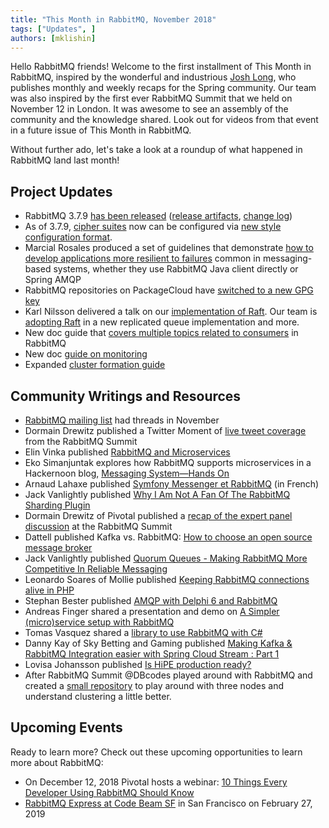 ```yaml
---
title: "This Month in RabbitMQ, November 2018"
tags: ["Updates", ]
authors: [mklishin]
---
```


Hello RabbitMQ friends! Welcome to the first installment of This Month in RabbitMQ, inspired by the wonderful and industrious [Josh Long](https://twitter.com/starbuxman), who publishes monthly and weekly recaps for the Spring community.
Our team was also inspired by the first ever RabbitMQ Summit that we held on November 12 in London.
It was awesome to see an assembly of the community and the knowledge shared. Look out for videos from that event in a future issue of This Month in RabbitMQ.

Without further ado, let's take a look at a roundup of what happened in RabbitMQ land last month!

<!-- truncate -->

## Project Updates

* RabbitMQ 3.7.9 [has been released](https://groups.google.com/forum/#!topic/rabbitmq-users/87A0wqH-z5s) ([release artifacts](https://github.com/rabbitmq/rabbitmq-server/releases/tag/v3.7.9), [change log](/docs/changelog))
* As of 3.7.9, [cipher suites](/docs/ssl#cipher-suites) now can be configured via [new style configuration format](/blog/2018/02/22/new-configuration-format-in-rabbitmq-3-7).
* Marcial Rosales produced a set of guidelines that demonstrate [how to develop applications more resilient to failures](https://github.com/rabbitmq/workloads/tree/master/resiliency) common in messaging-based systems, whether they use RabbitMQ Java client directly or Spring AMQP
* RabbitMQ repositories on PackageCloud have [switched to a new GPG key](https://groups.google.com/d/msg/rabbitmq-users/8Kyp265m4pE/BBM0bixZBgAJ)
* Karl Nilsson delivered a talk on our [implementation of Raft](https://www.youtube.com/watch?v=7NNjjTrBZtw). Our team is [adopting Raft](https://www.youtube.com/watch?v=w-_1Wwymk58) in a new replicated queue implementation and more.
* New doc guide that [covers multiple topics related to consumers](/docs/consumers) in RabbitMQ
* New doc [guide on monitoring](/docs/monitoring)
* Expanded [cluster formation guide](/docs/cluster-formation)

## Community Writings and Resources

* [RabbitMQ mailing list](https://groups.google.com/forum/#!forum/rabbitmq-users) had threads in November
* Dormain Drewitz published a Twitter Moment of [live tweet coverage](https://twitter.com/i/moments/1062010422944038912) from the RabbitMQ Summit
* Elin Vinka published [RabbitMQ and Microservices](https://www.cloudamqp.com/blog/2018-11-02-rabbitmq-and-microservices.html)
* Eko Simanjuntak explores how RabbitMQ supports microservices in a Hackernoon blog, [Messaging System—Hands On](https://hackernoon.com/messaging-system-hands-on-7dda1afded37)
* Arnaud Lahaxe published [Symfony Messenger et RabbitMQ](https://outweb.eu/symfony-messenger-et-rabbitmq/) (in French)
* Jack Vanlightly published [Why I Am Not A Fan Of The RabbitMQ Sharding Plugin](https://jack-vanlightly.com/blog/2018/11/14/why-i-am-not-a-fan-of-the-rabbitmq-sharding-plugin)
* Dormain Drewitz of Pivotal published a [recap of the expert panel discussion](https://content.pivotal.io/pivotal-blog/rabbitmq-expert-opinions-rabbitmq-summit-panel-recap) at the RabbitMQ Summit
* Dattell published Kafka vs. RabbitMQ: [How to choose an open source message broker](https://dattell.com/data-architecture-blog/kafka-vs-rabbitmq-how-to-choose-an-open-source-message-broker/)
* Jack Vanlightly published [Quorum Queues - Making RabbitMQ More Competitive In Reliable Messaging](https://jack-vanlightly.com/blog/2018/11/20/quorum-queues-making-rabbitmq-more-competitive)
* Leonardo Soares of Mollie published [Keeping RabbitMQ connections alive in PHP](https://blog.mollie.com/keeping-rabbitmq-connections-alive-in-php-b11cb657d5fb)
* Stephan Bester published [AMQP with Delphi 6 and RabbitMQ](https://medium.com/@step.bester/amqp-with-delphi-6-and-rabbitmq-97da02c261d8) 
* Andreas Finger shared a presentation and demo on [A Simpler (micro)service setup with RabbitMQ](https://github.com/mediafinger/rabbitmq_presentation) 
* Tomas Vasquez shared a [library to use RabbitMQ with C#](https://github.com/Tomamais/rabbitmq_csharp)
* Danny Kay of Sky Betting and Gaming published [Making Kafka & RabbitMQ Integration easier with Spring Cloud Stream : Part 1](https://medium.com/@danieljameskay/making-kafka-rabbitmq-integration-easier-with-spring-cloud-stream-part-1-ddbb1c6bf283)
* Lovisa Johansson published [Is HiPE production ready?](https://www.cloudamqp.com/blog/2018-11-26-is-hipe-production-ready.html)
* After RabbitMQ Summit @DBcodes played around with RabbitMQ and created a [small repository](https://bitbucket.org/dbcodes/rabbitmq-cluster) to play around with three nodes and understand clustering a little better.

## Upcoming Events

Ready to learn more? Check out these upcoming opportunities to learn more about RabbitMQ:

* On December 12, 2018 Pivotal hosts a webinar: [10 Things Every Developer Using RabbitMQ Should Know](https://content.pivotal.io/webinars/dec-12-10-things-every-developer-using-rabbitmq-should-know-webinar)
* [RabbitMQ Express at Code Beam SF](https://codesync.global/conferences/code-beam-sf-2019/#Training ) in San Francisco on February 27, 2019
